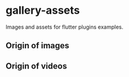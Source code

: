 # gallery-assets
Images and assets for flutter plugins examples.

## Origin of images

## Origin of videos